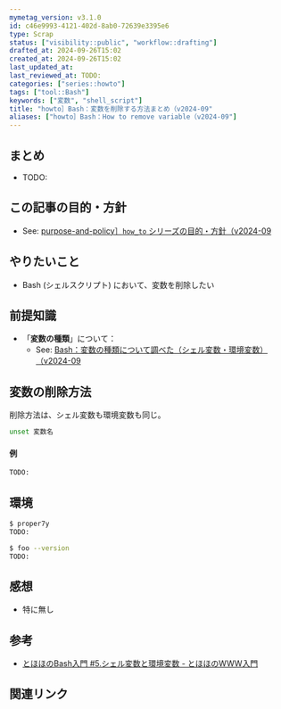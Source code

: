 ```yaml
---
mymetag_version: v3.1.0
id: c46e9993-4121-402d-8ab0-72639e3395e6
type: Scrap
status: ["visibility::public", "workflow::drafting"]
drafted_at: 2024-09-26T15:02
created_at: 2024-09-26T15:02
last_updated_at:
last_reviewed_at: TODO:
categories: ["series::howto"]
tags: ["tool::Bash"]
keywords: ["変数", "shell_script"]
title: "howto］Bash：変数を削除する方法まとめ（v2024-09"
aliases: ["howto］Bash：How to remove variable（v2024-09"]
---
```


## まとめ

- TODO:

## この記事の目的・方針

- See: [purpose-and-policy］`how_to` シリーズの目的・方針（v2024-09](TODO.md)

## やりたいこと

- Bash (シェルスクリプト) において、変数を削除したい

## 前提知識

- 「**変数の種類**」について：
    - See: [Bash：変数の種類について調べた（シェル変数・環境変数）（v2024-09](07fa69d1-2266-4981-a596-75a188277129.md)

## 変数の削除方法

削除方法は、シェル変数も環境変数も同じ。

```sh
unset 変数名
```

#### 例

```sh
TODO:
```

## 環境

```sh
$ proper7y
TODO:

$ foo --version
TODO:
```

## 感想

- 特に無し

## 参考

- [とほほのBash入門 #5.シェル変数と環境変数 - とほほのWWW入門](https://www.tohoho-web.com/ex/shell.html#variables)

## 関連リンク

